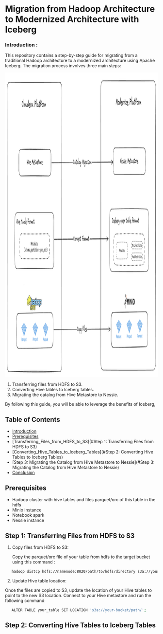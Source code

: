# Migration from Hadoop Architecture to Modernized Architecture with Iceberg


### Introduction :

This repository contains a step-by-step guide for migrating from a traditional Hadoop architecture to a modernized architecture using Apache Iceberg. The migration process involves three main steps:


<p align="center">
    <img src="img/archi.png" alt="Logo" width="900" height="1000" >
</p>

1.  Transferring files from HDFS to S3.
2.  Converting Hive tables to Iceberg tables.
3.  Migrating the catalog from Hive Metastore to Nessie.


By following this guide, you will be able to leverage the benefits of Iceberg,



## Table of Contents

- [Introduction](#Introduction)
- [Prerequisites](#Prerequisites)
- [Transferring_Files_from_HDFS_to_S3](#Step 1: Transferring Files from HDFS to S3)
- [Converting_Hive_Tables_to_Iceberg_Tables](#Step 2: Converting Hive Tables to Iceberg Tables)
- [Step 3: Migrating the Catalog from Hive Metastore to Nessie](#Step 3: Migrating the Catalog from Hive Metastore to Nessie)
- [Conclusion](#Conclusion)

## Prerequisites 

- Hadoop cluster with hive tables and files parquet/orc of this table in the hdfs 
- Minio instance
- Notebook spark 
- Nessie instance

## Step 1: Transferring Files from HDFS to S3 

1. Copy files from HDFS to S3: 
    
   Copy the parquet/orc file of your table from hdfs to the target bucket using this command :

``` sh
   hadoop distcp hdfs://namenode:8020/path/to/hdfs/directory s3a://your-bucket/path/
```

2. Update Hive table location:

Once the files are copied to S3, update the location of your Hive tables to point to the new S3 location. Connect to your Hive metastore and run the following command:

``` sh
   ALTER TABLE your_table SET LOCATION 's3a://your-bucket/path/';
```

## Step 2: Converting Hive Tables to Iceberg Tables


